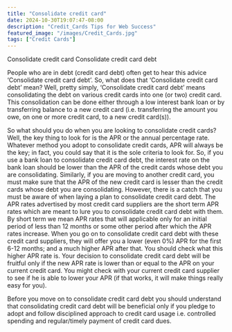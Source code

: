 ```yaml
---
title: "Consolidate credit card"
date: 2024-10-30T19:07:47-08:00
description: "Credit_Cards Tips for Web Success"
featured_image: "/images/Credit_Cards.jpg"
tags: ["Credit Cards"]
---
```


Consolidate credit card
Consolidate credit card debt

People who are in debt (credit card debt) often get to hear this advice ‘Consolidate credit card debt’. So, what does that ‘Consolidate credit card debt’ mean? Well, pretty simply, ‘Consolidate credit card debt’ means consolidating the debt on various credit cards into one (or two) credit card. This consolidation can be done either through a low interest bank loan or by transferring balance to a new credit card (i.e. transferring the amount you owe, on one or more credit card, to a new credit card(s)).

So what should you do when you are looking to consolidate credit cards? Well, the key thing to look for is the APR or the annual percentage rate. Whatever method you adopt to consolidate credit cards, APR will always be the key; in fact, you could say that it is the sole criteria to look for. So, if you use a bank loan to consolidate credit card debt, the interest rate on the bank loan should be lower than the APR of the credit cards whose debt you are consolidating. Similarly, if you are moving to another credit card, you must make sure that the APR of the new credit card is lesser than the credit cards whose debt you are consolidating. However, there is a catch that you must be aware of when laying a plan to consolidate credit card debt. The APR rates advertised by most credit card suppliers are the short term APR rates which are meant to lure you to consolidate credit card debt with them. By short term we mean APR rates that will applicable only for an initial period of less than 12 months or some other period after which the APR rates increase. When you go on to consolidate credit card debt with these credit card suppliers, they will offer you a lower (even 0%) APR for the first 6-12 months; and a much higher APR after that. You should check what this higher APR rate is. Your decision to consolidate credit card debt will be fruitful only if the new APR rate is lower than or equal to the APR on your current credit card. You might check with your current credit card supplier to see if he is able to lower your APR (if that works, it will make things really easy for you).

Before you move on to consolidate credit card debt you should understand that consolidating credit card debt will be beneficial only if you pledge to adopt and follow disciplined approach to credit card usage i.e. controlled spending and regular/timely payment of credit card dues.


